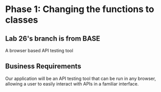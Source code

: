 # Phase 1: Changing the functions to classes

## Lab 26's branch is from BASE

A browser based API testing tool

## Business Requirements

Our application will be an API testing tool that can be run in any browser, allowing a user to easily interact with APIs in a familiar interface.

<!-- To Be filled in by you the student as we iterate thru Module 6 Labs -->
